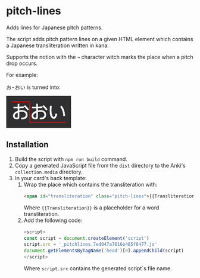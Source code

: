 # pitch-lines
Adds lines for Japanese pitch patterns.

The script adds pitch pattern lines on a given HTML element which contains a
Japanese transliteration written in kana.

Supports the notion with the `¬` character witch marks the place when a pitch
drop occurs.

For example:

お¬おい is turned into:

![お¬おい](/doc/お¬おい_decorated.png)

## Installation
1. Build the script with `npm run build` command.
2. Copy a generated JavaScript file from the `dist` directory to the Anki's
    `collection.media` directory.
3. In your card's back template:
    1. Wrap the place which contains the transliteration with:
        ```HTML
        <span id="transliteration" class="pitch-lines">{{Transliteration}}</span>
        ```
        Where `{{Transliteration}}` is a placeholder for a word transliteration.
    2. Add the following code:
        ```JavaScript
        <script>
        const script = document.createElement('script')
        script.src = '_pitchlines.7ed947a7616e485f6477.js'
        document.getElementsByTagName('head')[0].appendChild(script)
        </script>
        ```
        Where `script.src` contains the generated script`s file name.
